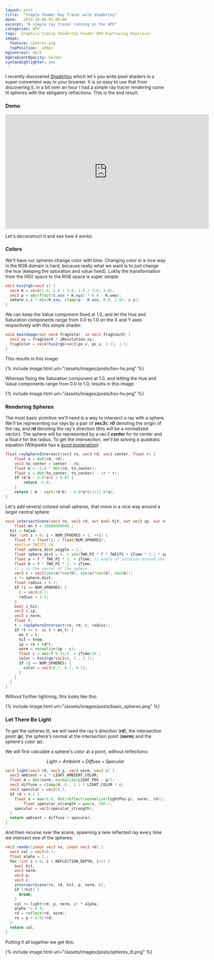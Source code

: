 ```yaml
---
layout: post
title:  "Simple Shader Ray Tracer with Shadertoy"
date:   2019-10-06 01:00:00
excerpt: "A simple ray tracer running on the GPU"
categories: WIP
tags:  Graphics Coding Shadertoy Shader GPU Raytracing Raytracer
image:
  feature: spheres.png
  topPosition: -100px
bgContrast: dark
bgGradientOpacity: darker
syntaxHighlighter: yes
---
```

I recently discovered [Shadertoy](https://www.shadertoy.com/) which let's you write pixel shaders in a super convenient way in your browser. It is so easy to use that from discovering it, in a bit over an hour I had a simple ray tracer rendering some lit spheres with the obligatory reflections. This is the end result:

### Demo

<iframe src="https://www.shadertoy.com/embed/tdVGRt?gui=true&t=10&paused=false&muted=false" width="640" height="360" frameborder="0" allowfullscreen="allowfullscreen" ></iframe >

Let's deconstruct it and see how it works.

### Colors

We'll have our spheres change color with time. Changing color in a nice way in the RGB domain is hard, because really what we want is to just change the hue (keeping the saturation and value fixed). Lukily the transformation from the HSV space to the RGB space is super simple:

```glsl
vec3 hsv2rgb(vec3 c) {
  vec4 K = vec4(1.0, 2.0 / 3.0, 1.0 / 3.0, 3.0);
  vec3 p = abs(fract(c.xxx + K.xyz) * 6.0 - K.www);
  return c.z * mix(K.xxx, clamp(p - K.xxx, 0.0, 1.0), c.y);
}
```

We can keep the Value component fixed at 1.0, and let the Hue and Saturation components range from 0.0 to 1.0 on the X and Y axes respectively with this simple shader:

```glsl
void mainImage(out vec4 fragColor, in vec2 fragCoord) {    
  vec2 uv = fragCoord / iResolution.xy;
  fragColor = vec4(hsv2rgb(vec3(px.x, px.y, 1.)), 1.);
}
```

This results in this image:

{% include image.html url="/assets/images/posts/hsv-hs.png" %}

Whereas fixing the Saturation component at 1.0, and letting the Hue and Value components range from 0.0 to 1.0, results in this image:

{% include image.html url="/assets/images/posts/hsv-hv.png" %}

### Rendering Spheres

The most basic primitive we'll need is a way to intersect a ray with a sphere. We'll be representing our rays by a pair of ***vec3***s: ***r0*** denoting the origin of the ray, and ***rd*** denoting the ray's direction (this will be a normalized vector). The sphere will be represented by a vec3 ***center*** for its center and a float ***r*** for the radius. To get the intersection, we'll be solving a quadratic equation (Wikipedia has a [good explanation](https://en.wikipedia.org/wiki/Line%E2%80%93sphere_intersection)):

```glsl
float raySphereIntersect(vec3 ro, vec3 rd, vec3 center, float r) {
    float a = dot(rd, rd);
    vec3 to_center = center - ro;
    float b = -2.0 * dot(rd, to_center);
    float c = dot(to_center, to_center) - (r * r);
    if (b*b - 4.0*a*c < 0.0) {
        return -1.0;
    }
    return (-b - sqrt((b*b) - 4.0*a*c))/(2.0*a);
}
```

Let's add several colored small spheres, that move in a nice way around a larger central sphere:

```glsl
void intersectScene(vec3 ro, vec3 rd, out bool hit, out vec3 ip, out vec3 norm, out vec3 color) {
	float mn_t = 10000000000.;
  hit = false;
  for (int i = 0; i < NUM_SPHERES + 1; ++i) {
    float f = float(i) / float(NUM_SPHERES);
    #define TWISTS 10.
    float sphere_dist_wiggle = 1.;
    float sphere_dist = 4. + sin(TWO_PI * f * TWISTS + iTime * 3.) * sphere_dist_wiggle;
    float a = f * TWO_PI * 1. + iTime; // angle of rotation around the z axis
    float b = f * TWO_PI * 2. + iTime;
    // c is the center of the sphere.
    vec3 c = vec3(cos(a)*cos(b), sin(a)*cos(b), sin(b));
    c *= sphere_dist;
    float radius = 0.7;
    if (i == NUM_SPHERES) {
      c = vec3(0.);
      radius = 1.5;
    }
    bool c_hit;
    vec3 c_ip;
    vec3 c_norm;
    float t;
    t = raySphereIntersect(ro, rd, c, radius);
    if (t >= 0. && t < mn_t) {
      mn_t = t;
      hit = true;
      ip = ro + rd*t;
      norm = normalize(ip - c);
      float c = abs(f-0.5)/2. + iTime/10.;
      color = hsv2rgb(vec3(c, 1., 1.));
      if (i == NUM_SPHERES) {
        color = vec3(0.7, 0.7, 0.7);
      }
    }
  }
}
```

Without further lightning, this looks like this:

{% include image.html url="/assets/images/posts/basic_spheres.png" %}

### Let There Be Light

To get the spheres lit, we will need the ray's direction (***rd***), the intersection point (***p***), the sphere's normal at the intersection point (***norm***) and the sphere's color (***c***).

We will first calculate a sphere's color at a point, without reflections:

$$Light = Ambient + Diffuse + Specular$$

```glsl
vec3 light(vec3 rd, vec3 p, vec3 norm, vec3 c) {
  vec3 ambient = c * LIGHT_AMBIENT_COLOR;
  float d = dot(norm, normalize(LIGHT_POS - p));
  vec3 diffuse = clamp(d, 0., 1.) * LIGHT_COLOR * c;
  vec3 specular = vec3(0.);
  if (d > 0.) {
    float x = max(0.0, dot(reflect(normalize(lightPos-p), norm), rd));
		float specular_strength = pow(x, 200.);
    specular = vec3(specular_strength);
  }
  return ambient + diffuse + specular;
}
```

And then recurse over the scene, spawning a new reflected ray every time we intersect one of the spheres:

```glsl
vec3 render(inout vec3 ro, inout vec3 rd) {
  vec3 col = vec3(0.);
  float alpha = 1.;
  for (int i = 0; i < REFLECTION_DEPTH; i++) {
    bool hit;
    vec3 norm;
    vec3 p;
    vec3 c;
    intersectScene(ro, rd, hit, p, norm, c);
    if (!hit) {
      break;
    }
    col += light(rd, p, norm, c) * alpha;
    alpha *= 0.4;
    rd = reflect(rd, norm);
    ro = p + 0.01*rd;
  }
  return col;
}
```

Putting it all together we get this:

{% include image.html url="/assets/images/posts/spheres_lit.png" %}
